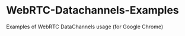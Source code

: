 WebRTC-Datachannels-Examples
============================

Examples of WebRTC DataChannels usage (for Google Chrome)
